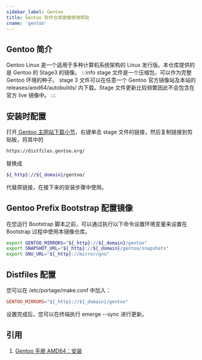 ```yaml
---
sidebar_label: Gentoo
title: Gentoo 软件仓库镜像使用帮助
cname: 'gentoo'
---
```


## Gentoo 简介
Gentoo Linux 是一个适用于多种计算机系统架构的 Linux 发行版。本仓库提供的是 Gentoo 的 Stage3 的镜像。
:::info
stage 文件是一个压缩包，可以作为完整 Gentoo 环境的种子。
stage 3 文件可以在任意一个 Gentoo 官方镜像站及本站的 releases/amd64/autobuilds/ 内下载。Stage 文件更新比较频繁因此不会包含在官方 live 镜像中。
:::

## 安装时配置
打开[ Gentoo 主网站下载小节](https://www.gentoo.org/downloads/#other-arches)，右键单击 stage 文件的链接，然后复制链接到剪贴板，将其中的
```bash varcode
https://distfiles.gentoo.org/
```
替换成
```bash varcode
${_http}://${_domain}/gentoo/
```
代替原链接，在接下来的安装步骤中使用。

## Gentoo Prefix Bootstrap 配置镜像
在您运行 Bootstrap 脚本之前，可以通过执行以下命令设置环境变量来设置在 Bootstrap 过程中使用本镜像仓库。
```bash varcode
export GENTOO_MIRRORS="${_http}://${_domain}/gentoo"
export SNAPSHOT_URL="${_http}://${_domain}/gentoo/snapshots"
export GNU_URL="${_http}://mirror/gnu"
```

## Distfiles 配置
您可以在 /etc/portage/make.conf 中加入：
```conf varcode
GENTOO_MIRRORS="${_http}://${_domain}/gentoo"
```
设置完成后，您可以在终端执行 emerge --sync 进行更新。

## 引用
1. [Gentoo 手册 AMD64：安装](https://wiki.gentoo.org/wiki/Handbook:AMD64/Full/Installation/zh-cn)
